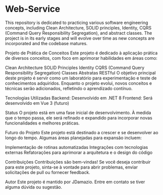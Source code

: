 # Web-Service
This repository is dedicated to practicing various software engineering concepts, including Clean Architecture, SOLID principles, Identity, CQRS (Command Query Responsibility Segregation), and abstract classes. The project is in its early stages and will evolve over time as new concepts are incorporated and the codebase matures.

Projeto de Prática de Conceitos
Este projeto é dedicado à aplicação prática de diversos conceitos, com foco em aprimorar habilidades em áreas como:

Clean Architecture
SOLID Principles
Identity
CQRS (Command Query Responsibility Segregation)
Classes Abstratas
RESTful
O objetivo principal deste projeto é servir como um laboratório para experimentação e teste de conhecimentos adquiridos. Enquanto o projeto evolui, novos conceitos e técnicas serão adicionados, refletindo o aprendizado contínuo.

Tecnologias Utilizadas
Backend: Desenvolvido em .NET 8
Frontend: Será desenvolvido em Vue 3 (futuro)

Status
O projeto está em uma fase inicial de desenvolvimento. À medida que o tempo passa, ele será refinado e expandido para incorporar novas funcionalidades e melhores práticas.

Futuro do Projeto
Este projeto está destinado a crescer e se desenvolver ao longo do tempo. Algumas áreas planejadas para expansão incluem:

Implementação de rotinas automatizadas
Integrações com tecnologias externas
Refatorações para aprimorar a arquitetura e o design do código

Contribuições
Contribuições são bem-vindas! Se você deseja contribuir para este projeto, sinta-se à vontade para abrir problemas, enviar solicitações de pull ou fornecer feedback.

Autor
Este projeto é mantido por JDamazio. Entre em contato se tiver alguma dúvida ou sugestão.
